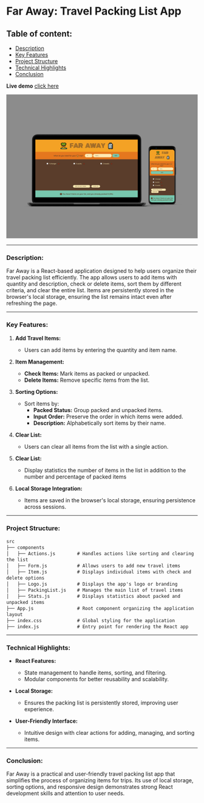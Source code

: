 # **Far Away: Travel Packing List App**

## **Table of content:**

-   [Description](#description)
-   [Key Features](#key-features)
-   [Project Structure](#project-structure)
-   [Technical Highlights](#technical-highlights)
-   [Conclusion](#conclusion)

**Live demo** [click here](https://travel-list-react-app.netlify.app/)

![alt text](src/assets/overview.jpg)

---

### **Description:**

Far Away is a React-based application designed to help users organize their travel packing list efficiently. The app allows users to add items with quantity and description, check or delete items, sort them by different criteria, and clear the entire list. Items are persistently stored in the browser's local storage, ensuring the list remains intact even after refreshing the page.

---

### **Key Features:**

1. **Add Travel Items:**

    - Users can add items by entering the quantity and item name.

2. **Item Management:**

    - **Check Items:** Mark items as packed or unpacked.
    - **Delete Items:** Remove specific items from the list.

3. **Sorting Options:**

    - Sort items by:
        - **Packed Status:** Group packed and unpacked items.
        - **Input Order:** Preserve the order in which items were added.
        - **Description:** Alphabetically sort items by their name.

4. **Clear List:**

    - Users can clear all items from the list with a single action.

5. **Clear List:**

    - Display statistics the number of items in the list in addition to the number and percentage of packed items

6. **Local Storage Integration:**
    - Items are saved in the browser's local storage, ensuring persistence across sessions.

---

### **Project Structure:**

```
src
├── components
│   ├── Actions.js        # Handles actions like sorting and clearing the list
│   ├── Form.js           # Allows users to add new travel items
│   ├── Item.js           # Displays individual items with check and delete options
│   ├── Logo.js           # Displays the app's logo or branding
│   ├── PackingList.js    # Manages the main list of travel items
│   ├── Stats.js          # Displays statistics about packed and unpacked items
├── App.js                # Root component organizing the application layout
├── index.css             # Global styling for the application
├── index.js              # Entry point for rendering the React app
```

---

### **Technical Highlights:**

-   **React Features:**

    -   State management to handle items, sorting, and filtering.
    -   Modular components for better reusability and scalability.

-   **Local Storage:**

    -   Ensures the packing list is persistently stored, improving user experience.

-   **User-Friendly Interface:**
    -   Intuitive design with clear actions for adding, managing, and sorting items.

---

### **Conclusion:**

Far Away is a practical and user-friendly travel packing list app that simplifies the process of organizing items for trips. Its use of local storage, sorting options, and responsive design demonstrates strong React development skills and attention to user needs.
